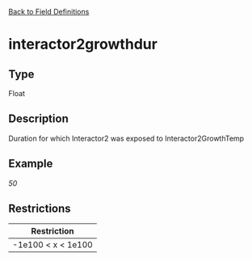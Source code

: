 [Back to Field Definitions](../../field_definition_overview)
# interactor2growthdur

## Type
Float

## Description


Duration for which Interactor2 was exposed to Interactor2GrowthTemp
## Example
*50*

## Restrictions
| Restriction |
| :---------: |
| -1e100 < x < 1e100 |

